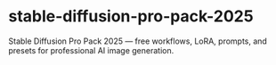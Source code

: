 # stable-diffusion-pro-pack-2025
Stable Diffusion Pro Pack 2025 — free workflows, LoRA, prompts, and presets for professional AI image generation.
